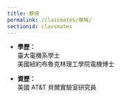 ```yaml
---
title: 蔡琦
permalink: /classmates/蔡琦/
sectionid: classmates
---
```


- **學歷：**<br />
  臺大電機系學士<br />
  美國紐約布魯克林理工學院電機博士

- **資歷：**<br />
  美國 AT&T 貝爾實驗室研究員

